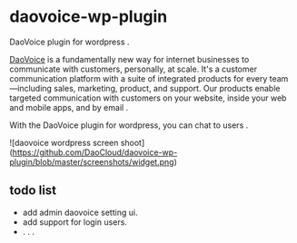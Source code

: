 # daovoice-wp-plugin
DaoVoice plugin for wordpress .

[DaoVoice](http://www.daocloud.io/cloud/voice.html)  is a fundamentally new way for internet businesses to communicate with customers, personally, at scale. It's a customer communication platform with a suite of integrated products for every team—including sales, marketing, product, and support. Our products enable targeted communication with customers on your website, inside your web and mobile apps, and by email .

With the DaoVoice plugin for wordpress, you can chat to users .

![daovoice wordpress screen shoot]
(https://github.com/DaoCloud/daovoice-wp-plugin/blob/master/screenshots/widget.png)


## todo list
 
 * add admin  daovoice setting ui.
 * add support for login users.
 * . . . 
